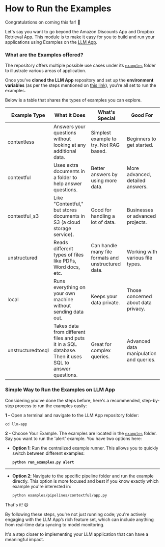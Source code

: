 # How to Run the Examples

Congratulations on coming this far! :tada:

Let's say you want to go beyond the Amazon Discounts App and Dropbox Retrieval App. This module is to make it easy for you to build and run your applications using Examples on the [LLM App](https://github.com/pathwaycom/llm-app).&#x20;

### What are the Examples offered?

The repository offers multiple possible use cases under its [`examples`](https://github.com/pathwaycom/llm-app/tree/main/examples/pipelines) folder to illustrate various areas of application.

Once you've **cloned the LLM App** repository and set up the **environment variables** (as per the steps mentioned on [this link](https://github.com/pathwaycom/llm-app#step-1-clone-the-repository)), you're all set to run the examples.&#x20;

Below is a table that shares the types of examples you can explore.&#x20;



| Example Type      | What It Does                                                                                         | What's Special                                      | Good For                                |
| ----------------- | ---------------------------------------------------------------------------------------------------- | --------------------------------------------------- | --------------------------------------- |
| contextless       | Answers your questions without looking at any additional data.                                       | Simplest example to try. Not RAG based.             | Beginners to get started.               |
| contextful        | Uses extra documents in a folder to help answer questions.                                           | Better answers by using more data.                  | More advanced, detailed answers.        |
| contextful\_s3    | Like "Contextful," but stores documents in S3 (a cloud storage service).                             | Good for handling a lot of data.                    | Businesses or advanced projects.        |
| unstructured      | Reads different types of files like PDFs, Word docs, etc.                                            | Can handle many file formats and unstructured data. | Working with various file types.        |
| local             | Runs everything on your own machine without sending data out.                                        | Keeps your data private.                            | Those concerned about data privacy.     |
| unstructuredtosql | Takes data from different files and puts it in a SQL database. Then it uses SQL to answer questions. | Great for complex queries.                          | Advanced data manipulation and queries. |



### Simple Way to Run the Examples on LLM App

Considering you've done the steps before, here's a recommended, step-by-step process to run the examples easily:

**1 -** Open a terminal and navigate to the LLM App repository folder:

```bash
cd llm-app
```

**2 -** Choose Your Example. The examples are located in the [`examples`](https://github.com/pathwaycom/llm-app/tree/main/examples/pipelines) folder. Say you want to run the 'alert' example. You have two options here:

*   **Option 1**: Run the centralized example runner. This allows you to quickly switch between different examples:

    <pre class="language-bash"><code class="lang-bash"><strong>python run_examples.py alert
    </strong></code></pre>

***

*   **Option 2**: Navigate to the specific pipeline folder and run the example directly. This option is more focused and best if you know exactly which example you're interested in:

    ```bash
    python examples/pipelines/contextful/app.py
    ```

That's it! :smile:

By following these steps, you're not just running code; you're actively engaging with the LLM App’s rich feature set, which can include anything from real-time data syncing to model monitoring.&#x20;

It's a step closer to implementing your LLM application that can have a meaningful impact.
